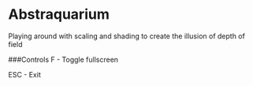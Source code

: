 # Abstraquarium
Playing around with scaling and shading to create the illusion of depth of field

###Controls
F   - Toggle fullscreen

ESC - Exit
